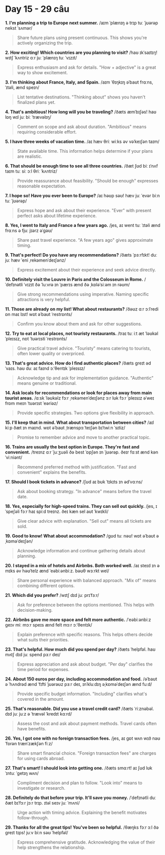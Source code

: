 # Day 15 - 29 câu

**1. I'm planning a trip to Europe next summer.**
/aɪm ˈplænɪŋ ə trɪp tuː ˈjʊərəp nekst ˈsʌmər/
> Share future plans using present continuous. This shows you're actively organizing the trip.

**2. How exciting! Which countries are you planning to visit?**
/haʊ ɪkˈsaɪtɪŋ! wɪtʃ ˈkʌntriz ɑːr juː ˈplænɪŋ tuː ˈvɪzɪt/
> Express enthusiasm and ask for details. "How + adjective" is a great way to show excitement.

**3. I'm thinking about France, Italy, and Spain.**
/aɪm ˈθɪŋkɪŋ əˈbaʊt frɑːns, ˈɪtəli, ænd speɪn/
> List tentative destinations. "Thinking about" shows you haven't finalized plans yet.

**4. That's ambitious! How long will you be traveling?**
/ðæts æmˈbɪʃəs! haʊ lɒŋ wɪl juː biː ˈtrævəlɪŋ/
> Comment on scope and ask about duration. "Ambitious" means requiring considerable effort.

**5. I have three weeks of vacation time.**
/aɪ hæv θriː wiːks əv vəˈkeɪʃən taɪm/
> State available time. This information helps determine if your plans are realistic.

**6. That should be enough time to see all three countries.**
/ðæt ʃʊd biː ɪˈnʌf taɪm tuː siː ɔːl θriː ˈkʌntriz/
> Provide reassurance about feasibility. "Should be enough" expresses reasonable expectation.

**7. I hope so! Have you ever been to Europe?**
/aɪ həʊp səʊ! hæv juː ˈevər biːn tuː ˈjʊərəp/
> Express hope and ask about their experience. "Ever" with present perfect asks about lifetime experience.

**8. Yes, I went to Italy and France a few years ago.**
/jes, aɪ went tuː ˈɪtəli ænd frɑːns ə fjuː jɪərz əˈɡəʊ/
> Share past travel experience. "A few years ago" gives approximate timing.

**9. That's perfect! Do you have any recommendations?**
/ðæts ˈpɜːrfɪkt! duː juː hæv ˈeni ˌrekəmenˈdeɪʃənz/
> Express excitement about their experience and seek advice directly.

**10. Definitely visit the Louvre in Paris and the Colosseum in Rome.**
/ˈdefɪnətli ˈvɪzɪt ðə ˈluːvrə ɪn ˈpærɪs ænd ðə ˌkɒləˈsiːəm ɪn rəʊm/
> Give strong recommendations using imperative. Naming specific attractions is very helpful.

**11. Those are already on my list! What about restaurants?**
/ðəʊz ɑːr ɔːlˈredi ɒn maɪ lɪst! wɒt əˈbaʊt ˈrestrɒnts/
> Confirm you know about them and ask for other suggestions.

**12. Try to eat at local places, not touristy restaurants.**
/traɪ tuː iːt æt ˈləʊkəl ˈpleɪsɪz, nɒt ˈtʊərɪsti ˈrestrɒnts/
> Give practical travel advice. "Touristy" means catering to tourists, often lower quality or overpriced.

**13. That's great advice. How do I find authentic places?**
/ðæts ɡreɪt ədˈvaɪs. haʊ duː aɪ faɪnd ɔːˈθentɪk ˈpleɪsɪz/
> Acknowledge tip and ask for implementation guidance. "Authentic" means genuine or traditional.

**14. Ask locals for recommendations or look for places away from main tourist areas.**
/ɑːsk ˈləʊkəlz fɔːr ˌrekəmenˈdeɪʃənz ɔːr lʊk fɔːr ˈpleɪsɪz əˈweɪ frɒm meɪn ˈtʊərɪst ˈeəriəz/
> Provide specific strategies. Two options give flexibility in approach.

**15. I'll keep that in mind. What about transportation between cities?**
/aɪl kiːp ðæt ɪn maɪnd. wɒt əˈbaʊt ˌtrænspɔːˈteɪʃən bɪˈtwiːn ˈsɪtiz/
> Promise to remember advice and move to another practical topic.

**16. Trains are usually the best option in Europe. They're fast and convenient.**
/treɪnz ɑːr ˈjuːʒuəli ðə best ˈɒpʃən ɪn ˈjʊərəp. ðeɪr fɑːst ænd kənˈviːniənt/
> Recommend preferred method with justification. "Fast and convenient" explains the benefits.

**17. Should I book tickets in advance?**
/ʃʊd aɪ bʊk ˈtɪkɪts ɪn ədˈvɑːns/
> Ask about booking strategy. "In advance" means before the travel date.

**18. Yes, especially for high-speed trains. They can sell out quickly.**
/jes, ɪˈspeʃəli fɔːr haɪ spiːd treɪnz. ðeɪ kæn sel aʊt ˈkwɪkli/
> Give clear advice with explanation. "Sell out" means all tickets are sold.

**19. Good to know! What about accommodation?**
/ɡʊd tuː nəʊ! wɒt əˈbaʊt əˌkɒməˈdeɪʃən/
> Acknowledge information and continue gathering details about planning.

**20. I stayed in a mix of hotels and Airbnbs. Both worked well.**
/aɪ steɪd ɪn ə mɪks əv həʊˈtelz ænd ˈeəbiːənbiːz. bəʊθ wɜːrkt wel/
> Share personal experience with balanced approach. "Mix of" means combining different options.

**21. Which did you prefer?**
/wɪtʃ dɪd juː prɪˈfɜːr/
> Ask for preference between the options mentioned. This helps with decision-making.

**22. Airbnbs gave me more space and felt more authentic.**
/ˈeəbiːənbiːz ɡeɪv miː mɔːr speɪs ænd felt mɔːr ɔːˈθentɪk/
> Explain preference with specific reasons. This helps others decide what suits their priorities.

**23. That's helpful. How much did you spend per day?**
/ðæts ˈhelpfəl. haʊ mʌtʃ dɪd juː spend pɜːr deɪ/
> Express appreciation and ask about budget. "Per day" clarifies the time period for expenses.

**24. About 150 euros per day, including accommodation and food.**
/əˈbaʊt ə ˈhʌndrəd ænd ˈfɪfti ˈjʊərəʊz pɜːr deɪ, ɪnˈkluːdɪŋ əˌkɒməˈdeɪʃən ænd fuːd/
> Provide specific budget information. "Including" clarifies what's covered in the amount.

**25. That's reasonable. Did you use a travel credit card?**
/ðæts ˈriːznəbəl. dɪd juː juːz ə ˈtrævəl ˈkredɪt kɑːrd/
> Assess the cost and ask about payment methods. Travel cards often have benefits.

**26. Yes, I got one with no foreign transaction fees.**
/jes, aɪ ɡɒt wʌn wɪð nəʊ ˈfɒrən trænˈzækʃən fiːz/
> Share smart financial choice. "Foreign transaction fees" are charges for using cards abroad.

**27. That's smart! I should look into getting one.**
/ðæts smɑːrt! aɪ ʃʊd lʊk ˈɪntuː ˈɡetɪŋ wʌn/
> Compliment decision and plan to follow. "Look into" means to investigate or research.

**28. Definitely do that before your trip. It'll save you money.**
/ˈdefɪnətli duː ðæt bɪˈfɔːr jɔːr trɪp. ɪtəl seɪv juː ˈmʌni/
> Urge action with timing advice. Explaining the benefit motivates follow-through.

**29. Thanks for all the great tips! You've been so helpful.**
/θæŋks fɔːr ɔːl ðə ɡreɪt tɪps! juːv biːn səʊ ˈhelpfəl/
> Express comprehensive gratitude. Acknowledging the value of their help strengthens the relationship.

